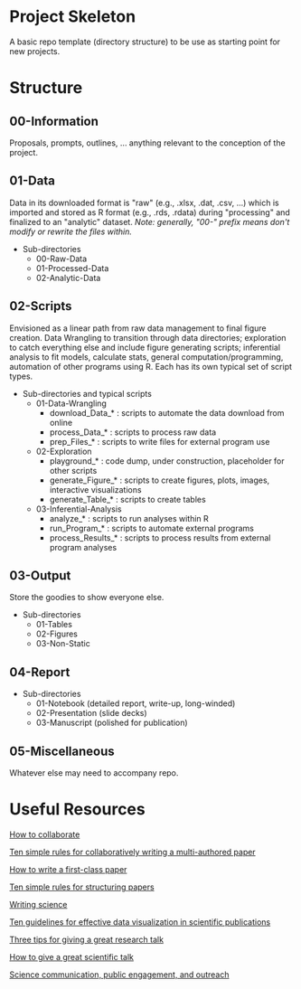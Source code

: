 # Project Skeleton

A basic repo template (directory structure) to be use as starting point for new projects.


  
# Structure
  
## 00-Information
  
Proposals, prompts, outlines, ... anything relevant to the conception of the project.
  
## 01-Data
  
Data in its downloaded format is "raw" (e.g., .xlsx, .dat, .csv, ...) which is imported and stored as R format (e.g., .rds, .rdata) during "processing" and finalized to an "analytic" dataset. *Note: generally, "00-" prefix means don't modify or rewrite the files within.*
  
* Sub-directories
  + 00-Raw-Data
  + 01-Processed-Data
  + 02-Analytic-Data

## 02-Scripts

Envisioned as a linear path from raw data management to final figure creation. Data Wrangling to transition through data directories; exploration to catch everything else and include figure generating scripts; inferential analysis to fit models, calculate stats, general computation/programming, automation of other programs using R. Each has its own typical set of script types.

* Sub-directories and typical scripts
  + 01-Data-Wrangling
    + download_Data_\* : scripts to automate the data download from online
    + process_Data_\* : scripts to process raw data
    + prep_Files_\* : scripts to write files for external program use
  + 02-Exploration
    + playground_\* : code dump, under construction, placeholder for other scripts
    + generate_Figure_\* : scripts to create figures, plots, images, interactive visualizations
    + generate_Table_\* : scripts to create tables
  + 03-Inferential-Analysis
    + analyze_\* : scripts to run analyses within R
    + run_Program_\* : scripts to automate external programs
    + process_Results_\* : scripts to process results from external program analyses

## 03-Output

Store the goodies to show everyone else. 

* Sub-directories
  + 01-Tables
  + 02-Figures
  + 03-Non-Static


## 04-Report

* Sub-directories
  + 01-Notebook (detailed report, write-up, long-winded)
  + 02-Presentation (slide decks)
  + 03-Manuscript (polished for publication)

## 05-Miscellaneous

Whatever else may need to accompany repo.





# Useful Resources

[How to collaborate](https://www.sciencemag.org/careers/2012/07/how-collaborate)

[Ten simple rules for collaboratively writing a multi-authored paper](https://doi.org/10.1371/journal.pcbi.1006508)


[How to write a first-class paper](https://doi.org/10.1038/d41586-018-02404-4)

[Ten simple rules for structuring papers](https://doi.org/10.1371/journal.pcbi.1005619)

[Writing science](https://www.science.org/content/article/writing-science-storys-thing)


[Ten guidelines for effective data visualization in scientific publications](https://doi.org/10.1016/j.envsoft.2010.12.006)


[Three tips for giving a great research talk](https://www.science.org/content/article/three-tips-giving-great-research-talk)

[How to give a great scientific talk](https://doi.org/10.1038/d41586-018-07780-5)


[Science communication, public engagement, and outreach](https://www.informalscience.org/develop-projects/science-communication-public-engagement-and-outreach)

